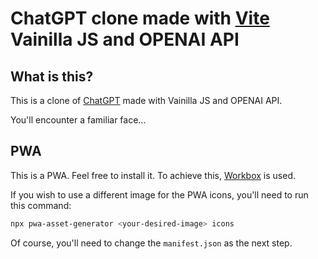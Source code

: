 ﻿# ChatGPT clone made with [Vite](https://vitejs.dev/) Vainilla JS and OPENAI API

## What is this?

This is a clone of [ChatGPT](https://chat.openai.com/chat) made with Vainilla JS and OPENAI API.

You'll encounter a familiar face...

## PWA 

This is a PWA. Feel free to install it. To achieve this, [Workbox](https://developer.chrome.com/docs/workbox/) is used. 

If you wish to use a different image for the PWA icons, you'll need to run this command:

```bash
npx pwa-asset-generator <your-desired-image> icons 
```

Of course, you'll need to change the `manifest.json` as the next step. 
